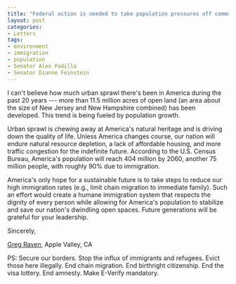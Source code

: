 ```yaml
---
title: "Federal action is needed to take population pressures off communities."
layout: post
categories:
- Letters
tags:
- environment
- immigration
- population
- Senator Alex Padilla
- Senator Dianne Feinstein
---
```


I can't believe how much urban sprawl there's been in America during the past 20 years --- more than 11.5 million acres of open land (an area about the size of New Jersey and New Hampshire combined) has been developed. This trend is being fueled by population growth.

Urban sprawl is chewing away at America's natural heritage and is driving down the quality of life. Unless America changes course, our nation will endure natural resource depletion, a lack of affordable housing, and more traffic congestion for the indefinite future. According to the U.S. Census Bureau, America's population will reach 404 million by 2060, another 75 million people, with roughly 90% due to immigration.

America's only hope for a sustainable future is to take steps to reduce our high immigration rates (e.g., limit chain migration to immediate family). Such an effort would create a humane immigration system that respects the dignity of every person while allowing for America's population to stabilize and save our nation's dwindling open spaces. Future generations will be grateful for your leadership.

Sincerely,

[Greg Raven](https://www.gregraven.org/), Apple Valley, CA

PS: Secure our borders. Stop the influx of immigrants and refugees. Evict those here illegally. End chain migration. End birthright citizenship. End the visa lottery. End amnesty. Make E-Verify mandatory.